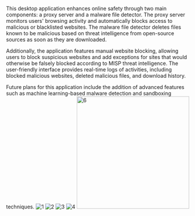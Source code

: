 This desktop application enhances online safety through two main components: a proxy server and a malware file detector. The proxy server monitors users' browsing activity and automatically blocks access to malicious or blacklisted websites. The malware file detector deletes files known to be malicious based on threat intelligence from open-source sources as soon as they are downloaded.

Additionally, the application features manual website blocking, allowing users to block suspicious websites and add exceptions for sites that would otherwise be falsely blocked according to MISP threat intelligence. The user-friendly interface provides real-time logs of activities, including blocked malicious websites, deleted malicious files, and download history.

Future plans for this application include the addition of advanced features such as machine learning-based malware detection and sandboxing techniques.
![1](https://github.com/user-attachments/assets/80f5b079-8481-4c8b-89f5-4fd77decec47)
![2](https://github.com/user-attachments/assets/cac40c48-5d99-4d4a-9f48-c42ce45a5ad6)
![3](https://github.com/user-attachments/assets/f4925e35-199b-4e72-b98e-00346938fc82)
![4](https://github.com/user-attachments/assets/2c4fd5de-f42f-4adb-861b-309794edaa98)
<img width="307" alt="6" src="https://github.com/user-attachments/assets/5189fb13-3dd0-4cf7-b0a5-5ee689f49c7b">
